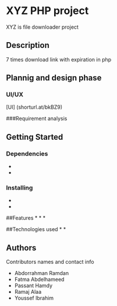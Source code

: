 # XYZ PHP project
XYZ is file downloader project


## Description

7 times download link with expiration in php 

## Plannig and design phase

### UI/UX

[UI] (shorturl.at/bkBZ9)

###Requirement analysis 


## Getting Started

### Dependencies

* 
* 

### Installing

* 
* 

##Features
*
*
*

##Technologies used
*
*

## Authors

Contributors names and contact info

* Abdorrahman Ramdan
* Fatma Abdelhameed
* Passant Hamdy
* Ramaj Alaa
* Youssef Ibrahim



